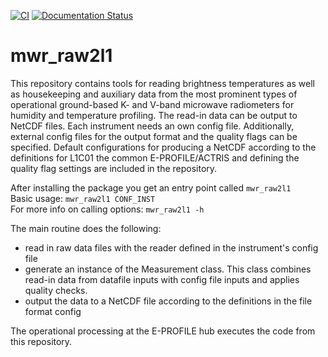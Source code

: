 [![CI](https://github.com/MeteoSwiss/mwr_raw2l1/actions/workflows/CI_tests.yaml/badge.svg)](https://github.com/MeteoSwiss/mwr_raw2l1/actions/workflows/CI_tests.yaml)
[![Documentation Status](https://readthedocs.org/projects/mwr-raw2l1/badge/?version=latest)](https://mwr-raw2l1.readthedocs.io/en/latest/?badge=latest)
      

# mwr_raw2l1

This repository contains tools for reading brightness temperatures as well as housekeeping and auxiliary data from the
most prominent types of operational ground-based K- and V-band microwave radiometers for humidity and temperature
profiling. The read-in data can be output to NetCDF files. 
Each instrument needs an own config file. Additionally, external config files for the output format and the quality flags
can be specified. Default configurations for producing a NetCDF according to the definitions for L1C01 the common 
E-PROFILE/ACTRIS and defining the quality flag settings are included in the repository. 

After installing the package you get an entry point called `mwr_raw2l1`\
Basic usage:
`mwr_raw2l1 CONF_INST`\
For more info on calling options:
`mwr_raw2l1 -h`


The main routine does the following:
  - read in raw data files with the reader defined in the instrument's config file
  - generate an instance of the Measurement class. This class combines read-in data from datafile inputs with config
    file inputs and applies quality checks.
  - output the data to a NetCDF file according to the definitions in the file format config

The operational processing at the E-PROFILE hub executes the code from this repository.